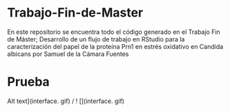 # Trabajo-Fin-de-Master
En este repositorio se encuentra todo el código generado en el Trabajo Fin de Máster; Desarrollo de un flujo de trabajo en RStudio para la caracterización del papel de la proteína Prn1 en estrés oxidativo en Candida albicans por Samuel de la Cámara Fuentes
# Prueba
 Alt text](interface. gif) / ! [](interface. gif)
